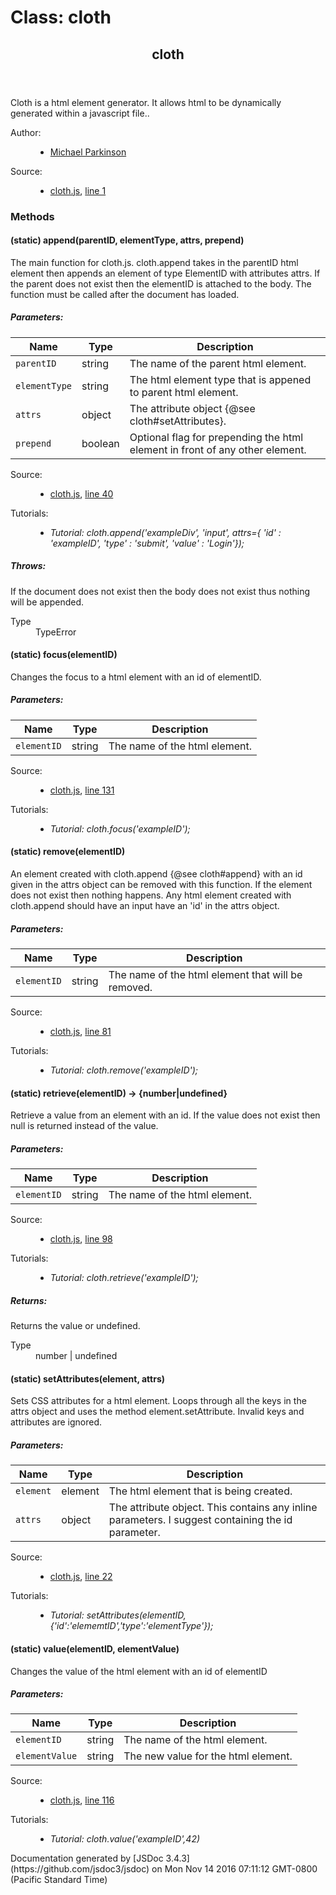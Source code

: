 <div id="main">

# Class: cloth

<section>

<header>

## cloth

</header>

<article>

<div class="container-overview">


<div class="description">Cloth is a html element generator. It allows html to be dynamically generated within a javascript file..</div>

<dl class="details">

<dt class="tag-author">Author:</dt>

<dd class="tag-author">

*   [Michael Parkinson](mailto:SubFiApp@gmail.com)

</dd>

<dt class="tag-source">Source:</dt>

<dd class="tag-source">

*   [cloth.js](cloth.js.html), [line 1](cloth.js.html#line1)

</dd>

</dl>

</div>

### Methods

#### <span class="type-signature">(static)</span> append<span class="signature">(parentID, elementType, attrs, prepend)</span><span class="type-signature"></span>

<div class="description">The main function for cloth.js. cloth.append takes in the parentID html element then appends an element of type ElementID with attributes attrs. If the parent does not exist then the elementID is attached to the body. The function must be called after the document has loaded.</div>

##### Parameters:

| Name | Type | Description |
| --- | --- | --- |
| `parentID` | <span class="param-type">string</span> | The name of the parent html element. |
| `elementType` | <span class="param-type">string</span> | The html element type that is appened to parent html element. |
| `attrs` | <span class="param-type">object</span> | The attribute object {@see cloth#setAttributes}. |
| `prepend` | <span class="param-type">boolean</span> | Optional flag for prepending the html element in front of any other element. |

<dl class="details">

<dt class="tag-source">Source:</dt>

<dd class="tag-source">

*   [cloth.js](cloth.js.html), [line 40](cloth.js.html#line40)

</dd>

<dt class="tag-tutorial">Tutorials:</dt>

<dd class="tag-tutorial">

*   _Tutorial: cloth.append('exampleDiv', 'input', attrs={ 'id' : 'exampleID', 'type' : 'submit', 'value' : 'Login'});_

</dd>

</dl>

##### Throws:

<dl>

<dt>

<div class="param-desc">If the document does not exist then the body does not exist thus nothing will be appended.</div>

</dt>

<dt>

<dl>

<dt>Type</dt>

<dd><span class="param-type">TypeError</span></dd>

</dl>

</dt>

</dl>

#### <span class="type-signature">(static)</span> focus<span class="signature">(elementID)</span><span class="type-signature"></span>

<div class="description">Changes the focus to a html element with an id of elementID.</div>

##### Parameters:

| Name | Type | Description |
| --- | --- | --- |
| `elementID` | <span class="param-type">string</span> | The name of the html element. |

<dl class="details">

<dt class="tag-source">Source:</dt>

<dd class="tag-source">

*   [cloth.js](cloth.js.html), [line 131](cloth.js.html#line131)

</dd>

<dt class="tag-tutorial">Tutorials:</dt>

<dd class="tag-tutorial">

*   _Tutorial: cloth.focus('exampleID');_

</dd>

</dl>

#### <span class="type-signature">(static)</span> remove<span class="signature">(elementID)</span><span class="type-signature"></span>

<div class="description">An element created with cloth.append {@see cloth#append} with an id given in the attrs object can be removed with this function. If the element does not exist then nothing happens. Any html element created with cloth.append should have an input have an 'id' in the attrs object.</div>

##### Parameters:

| Name | Type | Description |
| --- | --- | --- |
| `elementID` | <span class="param-type">string</span> | The name of the html element that will be removed. |

<dl class="details">

<dt class="tag-source">Source:</dt>

<dd class="tag-source">

*   [cloth.js](cloth.js.html), [line 81](cloth.js.html#line81)

</dd>

<dt class="tag-tutorial">Tutorials:</dt>

<dd class="tag-tutorial">

*   _Tutorial: cloth.remove('exampleID');_

</dd>

</dl>

#### <span class="type-signature">(static)</span> retrieve<span class="signature">(elementID)</span> <span class="type-signature">→ {number|undefined}</span>

<div class="description">Retrieve a value from an element with an id. If the value does not exist then null is returned instead of the value.</div>

##### Parameters:

| Name | Type | Description |
| --- | --- | --- |
| `elementID` | <span class="param-type">string</span> | The name of the html element. |

<dl class="details">

<dt class="tag-source">Source:</dt>

<dd class="tag-source">

*   [cloth.js](cloth.js.html), [line 98](cloth.js.html#line98)

</dd>

<dt class="tag-tutorial">Tutorials:</dt>

<dd class="tag-tutorial">

*   _Tutorial: cloth.retrieve('exampleID');_

</dd>

</dl>

##### Returns:

<div class="param-desc">Returns the value or undefined.</div>

<dl>

<dt>Type</dt>

<dd><span class="param-type">number</span> | <span class="param-type">undefined</span></dd>

</dl>

#### <span class="type-signature">(static)</span> setAttributes<span class="signature">(element, attrs)</span><span class="type-signature"></span>

<div class="description">Sets CSS attributes for a html element. Loops through all the keys in the attrs object and uses the method element.setAttribute. Invalid keys and attributes are ignored.</div>

##### Parameters:

| Name | Type | Description |
| --- | --- | --- |
| `element` | <span class="param-type">element</span> | The html element that is being created. |
| `attrs` | <span class="param-type">object</span> | The attribute object. This contains any inline parameters. I suggest containing the id parameter. |

<dl class="details">

<dt class="tag-source">Source:</dt>

<dd class="tag-source">

*   [cloth.js](cloth.js.html), [line 22](cloth.js.html#line22)

</dd>

<dt class="tag-tutorial">Tutorials:</dt>

<dd class="tag-tutorial">

*   _Tutorial: setAttributes(elementID,{'id':'elememtID','type':'elementType'});_

</dd>

</dl>

#### <span class="type-signature">(static)</span> value<span class="signature">(elementID, elementValue)</span><span class="type-signature"></span>

<div class="description">Changes the value of the html element with an id of elementID</div>

##### Parameters:

| Name | Type | Description |
| --- | --- | --- |
| `elementID` | <span class="param-type">string</span> | The name of the html element. |
| `elementValue` | <span class="param-type">string</span> | The new value for the html element. |

<dl class="details">

<dt class="tag-source">Source:</dt>

<dd class="tag-source">

*   [cloth.js](cloth.js.html), [line 116](cloth.js.html#line116)

</dd>

<dt class="tag-tutorial">Tutorials:</dt>

<dd class="tag-tutorial">

*   _Tutorial: cloth.value('exampleID',42)_

</dd>

</dl>

</article>

</section>

</div>


<footer>Documentation generated by [JSDoc 3.4.3](https://github.com/jsdoc3/jsdoc) on Mon Nov 14 2016 07:11:12 GMT-0800 (Pacific Standard Time)</footer>

<script>prettyPrint();</script>